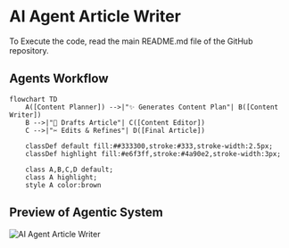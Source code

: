 # AI Agent Article Writer

To Execute the code, read the main README.md file of the GitHub repository.

## Agents Workflow

```mermaid
flowchart TD
    A([Content Planner]) -->|"✨ Generates Content Plan"| B([Content Writer])
    B -->|"📝 Drafts Article"| C([Content Editor])
    C -->|"✂️ Edits & Refines"| D([Final Article])
   
    classDef default fill:##333300,stroke:#333,stroke-width:2.5px;
    classDef highlight fill:#e6f3ff,stroke:#4a90e2,stroke-width:3px;
   
    class A,B,C,D default;
    class A highlight;
    style A color:brown
```

## Preview of Agentic System
![AI Agent Article Writer](Preview.gif)